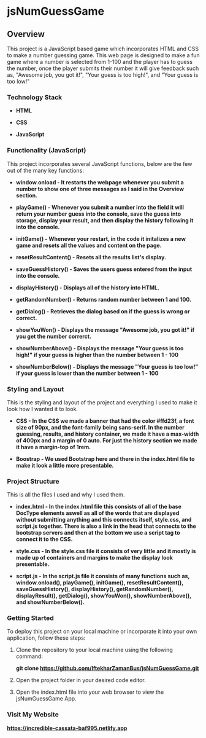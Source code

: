 # jsNumGuessGame

## Overview
This project is a JavaScript based game which incorporates HTML and CSS to make a number guessing game. This web page is designed to make a fun game where a number is selected from 1-100 and the player has to guess the number, once the player submits their number it will give feedback such as, "Awesome job, you got it!", "Your guess is too high!", and "Your guess is too low!"

### Technology Stack

- **HTML**

- **CSS**

- **JavaScript**

### Functionality (JavaScript)
This project incorporates several JavaScript functions, below are the few out of the many key functions: 

- **window.onload - It restarts the webpage whenever you submit a number to show one of three messages as I said in the Overview section.**

- **playGame() - Whenever you submit a number into the field it will return your number guess into the console, save the guess into storage, display your result, and then display the history following it into the console.**

- **initGame() - Whenever your restart, in the code it initalizes a new game and resets all the values and content on the page.**

- **resetResultContent() - Resets all the results list's display.**

- **saveGuessHistory() - Saves the users guess entered from the input into the console.**

- **displayHistory() - Displays all of the history into HTML.**

- **getRandomNumber() - Returns random number between 1 and 100.**

- **getDialog() - Retrieves the dialog based on if the guess is wrong or correct.**

- **showYouWon() - Displays the message "Awesome job, you got it!" if you get the number correrct.**

- **showNumberAbove() - Displays the message "Your guess is too high!" if your guess is higher than the number between 1 - 100**

- **showNumberBelow() - Displays the message "Your guess is too low!" if your guess is lower than the number between 1 - 100**

### Styling and Layout
This is the styling and layout of the project and everything I used to make it look how I wanted it to look. 

- **CSS - In the CSS we made a banner that had the color #ffd23f, a font size of 90px, and the font-family being sans-serif. In the number guessing, results, and history container, we made it have a max-width of 400px and a margin of 0 auto. For just the history section we made it have a margin-top of 1rem.**

- **Boostrap - We used Bootstrap here and there in the index.html file to make it look a little more presentable.**

### Project Structure
This is all the files I used and why I used them.

- **index.html - In the index.html file this consists of all of the base DocType elements aswell as all of the words that are displayed without submitting anything and this connects itself, style.css, and script.js together. There is also a link in the head that connects to the bootstrap servers and then at the bottom we use a script tag to connect it to the CSS.**

- **style.css - In the style.css file it consists of very little and it mostly is made up of containers and margins to make the display look presentable.**

- **script.js - In the script.js file it consists of many functions such as, window.onload(), playGame(), initGame(), resetResultContent(), saveGuessHistory(), displayHistory(), getRandomNumber(), displayResult(), getDialog(), showYouWon(), showNumberAbove(), and showNumberBelow().**

### Getting Started
To deploy this project on your local machine or incorporate it into your own application, follow these steps: 

1. Clone the repository to your local machine using the following command: 

    **git clone https://github.com/IftekharZamanBus/jsNumGuessGame.git**

2. Open the project folder in your desired code editor.

3. Open the index.html file into your web browser to view the jsNumGuessGame App.

### Visit My Website

**https://incredible-cassata-baf995.netlify.app**